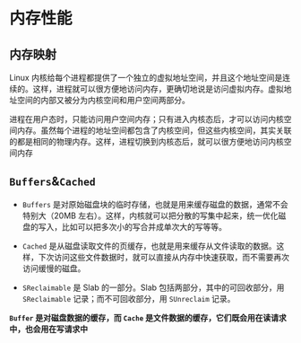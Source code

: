 # 内存性能

## 内存映射

Linux 内核给每个进程都提供了一个独立的虚拟地址空间，并且这个地址空间是连续的。这样，进程就可以很方便地访问内存，更确切地说是访问虚拟内存。虚拟地址空间的内部又被分为内核空间和用户空间两部分。

进程在用户态时，只能访问用户空间内存；只有进入内核态后，才可以访问内核空间内存。虽然每个进程的地址空间都包含了内核空间，但这些内核空间，其实关联的都是相同的物理内存。这样，进程切换到内核态后，就可以很方便地访问内核空间内存

## `Buffers`&`Cached`

- `Buffers` 是对原始磁盘块的临时存储，也就是用来缓存磁盘的数据，通常不会特别大（20MB 左右）。这样，内核就可以把分散的写集中起来，统一优化磁盘的写入，比如可以把多次小的写合并成单次大的写等等。

- `Cached` 是从磁盘读取文件的页缓存，也就是用来缓存从文件读取的数据。这样，下次访问这些文件数据时，就可以直接从内存中快速获取，而不需要再次访问缓慢的磁盘。
  
- `SReclaimable` 是 Slab 的一部分。Slab 包括两部分，其中的可回收部分，用 `SReclaimable` 记录；而不可回收部分，用 `SUnreclaim` 记录。

**`Buffer` 是对磁盘数据的缓存，而 `Cache` 是文件数据的缓存，它们既会用在读请求中，也会用在写请求中**

